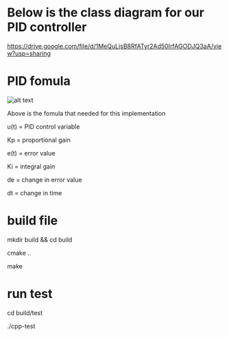 # Below is the class diagram for our PID controller

https://drive.google.com/file/d/1MeQuLjsB8RfATyr2Ad50IrfAGODJQ3aA/view?usp=sharing

# PID fomula

![alt text](https://github.com/danielforever/Test-Driven_Development_Pair2/blob/PID_fomula.jpg?raw=true)

Above is the fomula that needed for this implementation

u(t)	=	PID control variable

Kp	=	proportional gain

e(t)	=	error value

Ki	=	integral gain

de	=	change in error value

dt	=	change in time

# build file

mkdir build && cd build

cmake ..

make


# run test

cd build/test

./cpp-test

